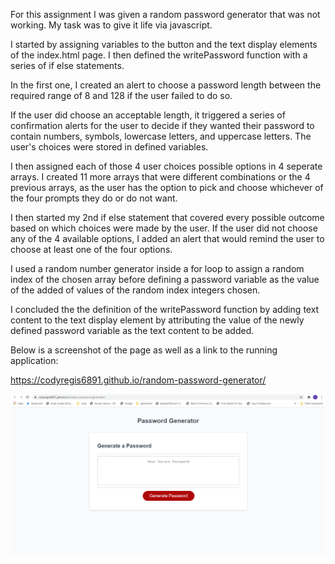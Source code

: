 For this assignment I was given a random password generator that was not working. My task was to give it life via javascript.

I started by assigning variables to the button and the text display elements of the index.html page.  I then defined the writePassword function with a series of if else statements.  

In the first one, I created an alert to choose a password length between the required range of 8 and 128 if the user failed to do so.  

If the user did choose an acceptable length, it triggered a series of confirmation alerts for the user to decide if they wanted their password to contain numbers, symbols, lowercase letters, and uppercase letters.  The user's choices were stored in defined variables.  

I then assigned each of those 4 user choices possible options in 4 seperate arrays.  I created 11 more arrays that were different combinations or the 4 previous arrays, as the user has the option to pick and choose whichever of the four prompts they do or do not want. 

I then started my 2nd if else statement that covered every possible outcome based on which choices were made by the user.  If the user did not choose any of the 4 available options, I added an alert that would remind the user to choose at least one of the four options.  

I used a random number generator inside a for loop to assign a random index of the chosen array before defining a password variable as the value of the added of values of the random index integers chosen.

I concluded the the definition of the writePassword function by adding text content to the text display element by attributing the value of the newly defined password variable as the text content to be added.

Below is a screenshot of the page as well as a link to the running application:

https://codyregis6891.github.io/random-password-generator/

![password-generator-screenshot](./assets/images/random-password.png)
